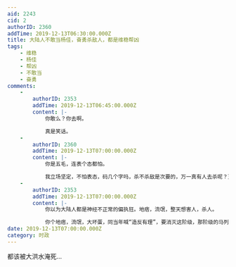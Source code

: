 ```yaml
---
aid: 2243
cid: 2
authorID: 2360
addTime: 2019-12-13T06:30:00.000Z
title: 大陆人不敢当杨佳，奋勇杀敌人，都是维稳帮凶
tags:
    - 维稳
    - 杨佳
    - 帮凶
    - 不敢当
    - 奋勇
comments:
    -
        authorID: 2353
        addTime: 2019-12-13T06:45:00.000Z
        content: |-
            你敢么？你去啊。

            真是笑话。
    -
        authorID: 2360
        addTime: 2019-12-13T07:00:00.000Z
        content: |-
            你是五毛，连表个态都怕。

            我立场坚定，不怕表态，码几个字吗，杀不杀敌是次要的，万一真有人去杀呢？更应鼓励。
    -
        authorID: 2353
        addTime: 2019-12-13T07:00:00.000Z
        content: |-
            你以为大陆人都是神经不正常的偏执狂。地痞，流氓，整天想害人，杀人。

            你个地痞，流氓，大坏蛋，同当年喊“造反有理”，要消灭这阶级，那阶级的马列毛们一样坏。
date: 2019-12-13T07:00:00.000Z
category: 时政
---
```


都该被大洪水淹死…
